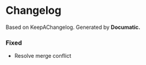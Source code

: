 # Changelog

Based on KeepAChangelog.
Generated by **Documatic.**

### Fixed

* Resolve merge conflict
